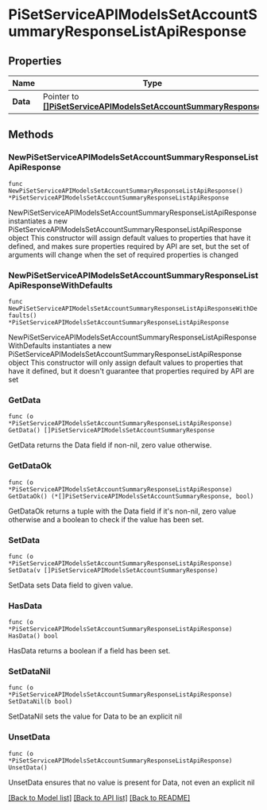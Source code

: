 # PiSetServiceAPIModelsSetAccountSummaryResponseListApiResponse

## Properties

Name | Type | Description | Notes
------------ | ------------- | ------------- | -------------
**Data** | Pointer to [**[]PiSetServiceAPIModelsSetAccountSummaryResponse**](PiSetServiceAPIModelsSetAccountSummaryResponse.md) |  | [optional] 

## Methods

### NewPiSetServiceAPIModelsSetAccountSummaryResponseListApiResponse

`func NewPiSetServiceAPIModelsSetAccountSummaryResponseListApiResponse() *PiSetServiceAPIModelsSetAccountSummaryResponseListApiResponse`

NewPiSetServiceAPIModelsSetAccountSummaryResponseListApiResponse instantiates a new PiSetServiceAPIModelsSetAccountSummaryResponseListApiResponse object
This constructor will assign default values to properties that have it defined,
and makes sure properties required by API are set, but the set of arguments
will change when the set of required properties is changed

### NewPiSetServiceAPIModelsSetAccountSummaryResponseListApiResponseWithDefaults

`func NewPiSetServiceAPIModelsSetAccountSummaryResponseListApiResponseWithDefaults() *PiSetServiceAPIModelsSetAccountSummaryResponseListApiResponse`

NewPiSetServiceAPIModelsSetAccountSummaryResponseListApiResponseWithDefaults instantiates a new PiSetServiceAPIModelsSetAccountSummaryResponseListApiResponse object
This constructor will only assign default values to properties that have it defined,
but it doesn't guarantee that properties required by API are set

### GetData

`func (o *PiSetServiceAPIModelsSetAccountSummaryResponseListApiResponse) GetData() []PiSetServiceAPIModelsSetAccountSummaryResponse`

GetData returns the Data field if non-nil, zero value otherwise.

### GetDataOk

`func (o *PiSetServiceAPIModelsSetAccountSummaryResponseListApiResponse) GetDataOk() (*[]PiSetServiceAPIModelsSetAccountSummaryResponse, bool)`

GetDataOk returns a tuple with the Data field if it's non-nil, zero value otherwise
and a boolean to check if the value has been set.

### SetData

`func (o *PiSetServiceAPIModelsSetAccountSummaryResponseListApiResponse) SetData(v []PiSetServiceAPIModelsSetAccountSummaryResponse)`

SetData sets Data field to given value.

### HasData

`func (o *PiSetServiceAPIModelsSetAccountSummaryResponseListApiResponse) HasData() bool`

HasData returns a boolean if a field has been set.

### SetDataNil

`func (o *PiSetServiceAPIModelsSetAccountSummaryResponseListApiResponse) SetDataNil(b bool)`

 SetDataNil sets the value for Data to be an explicit nil

### UnsetData
`func (o *PiSetServiceAPIModelsSetAccountSummaryResponseListApiResponse) UnsetData()`

UnsetData ensures that no value is present for Data, not even an explicit nil

[[Back to Model list]](../README.md#documentation-for-models) [[Back to API list]](../README.md#documentation-for-api-endpoints) [[Back to README]](../README.md)


